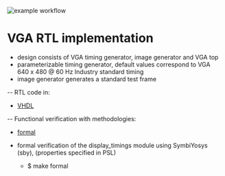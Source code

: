 ![example workflow](https://github.com/npatsiatzis/vga/actions/workflows/formal.yml/badge.svg)

# VGA RTL implementation

- design consists of VGA timing generator, image generator and VGA top
- parameterizable timing generator, default values correspond to VGA 640 x 480 @ 60 Hz Industry standard timing
- image generator generates a standard test frame

-- RTL code in:
- [VHDL](https://github.com/npatsiatzis/fifo_asynchronous/tree/main/rtl/VHDL)

-- Functional verification with methodologies:
- [formal](https://github.com/npatsiatzis/fifo_asynchronous/tree/main/formal)

- formal verification of the display_timings module using SymbiYosys (sby), (properties specified in PSL)
    - $ make formal
